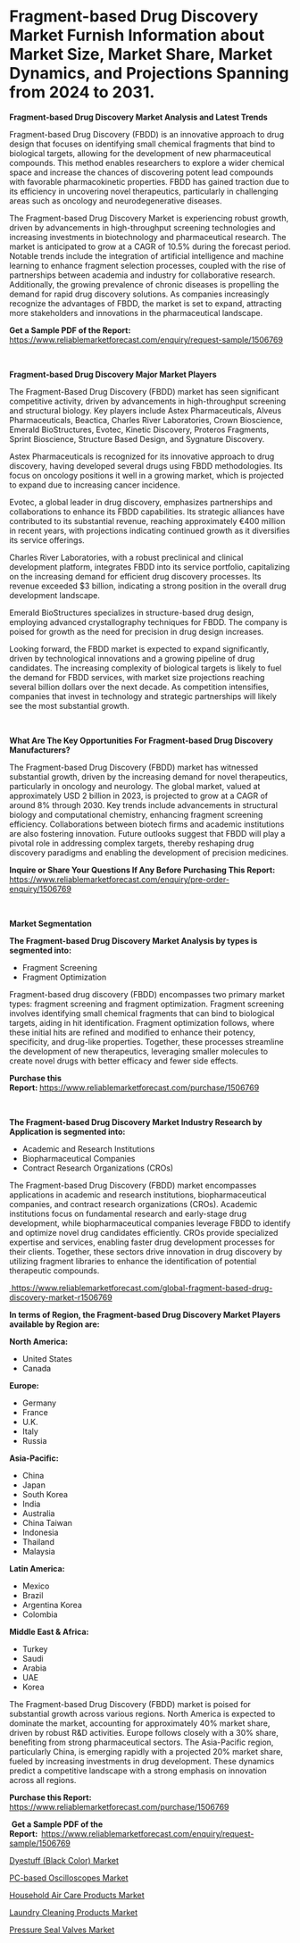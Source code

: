 <p><h1>Fragment-based Drug Discovery Market Furnish Information about Market Size, Market Share, Market Dynamics, and Projections Spanning from 2024 to 2031.</h1></p><p><strong>Fragment-based Drug Discovery Market Analysis and Latest Trends</strong></p>
<p><p>Fragment-based Drug Discovery (FBDD) is an innovative approach to drug design that focuses on identifying small chemical fragments that bind to biological targets, allowing for the development of new pharmaceutical compounds. This method enables researchers to explore a wider chemical space and increase the chances of discovering potent lead compounds with favorable pharmacokinetic properties. FBDD has gained traction due to its efficiency in uncovering novel therapeutics, particularly in challenging areas such as oncology and neurodegenerative diseases.</p><p>The Fragment-based Drug Discovery Market is experiencing robust growth, driven by advancements in high-throughput screening technologies and increasing investments in biotechnology and pharmaceutical research. The market is anticipated to grow at a CAGR of 10.5% during the forecast period. Notable trends include the integration of artificial intelligence and machine learning to enhance fragment selection processes, coupled with the rise of partnerships between academia and industry for collaborative research. Additionally, the growing prevalence of chronic diseases is propelling the demand for rapid drug discovery solutions. As companies increasingly recognize the advantages of FBDD, the market is set to expand, attracting more stakeholders and innovations in the pharmaceutical landscape.</p></p>
<p><strong>Get a Sample PDF of the Report:&nbsp;</strong> <a href="https://www.reliablemarketforecast.com/enquiry/request-sample/1506769">https://www.reliablemarketforecast.com/enquiry/request-sample/1506769</a></p>
<p>&nbsp;</p>
<p><strong>Fragment-based Drug Discovery Major Market Players</strong></p>
<p><p>The Fragment-Based Drug Discovery (FBDD) market has seen significant competitive activity, driven by advancements in high-throughput screening and structural biology. Key players include Astex Pharmaceuticals, Alveus Pharmaceuticals, Beactica, Charles River Laboratories, Crown Bioscience, Emerald BioStructures, Evotec, Kinetic Discovery, Proteros Fragments, Sprint Bioscience, Structure Based Design, and Sygnature Discovery.</p><p>Astex Pharmaceuticals is recognized for its innovative approach to drug discovery, having developed several drugs using FBDD methodologies. Its focus on oncology positions it well in a growing market, which is projected to expand due to increasing cancer incidence.</p><p>Evotec, a global leader in drug discovery, emphasizes partnerships and collaborations to enhance its FBDD capabilities. Its strategic alliances have contributed to its substantial revenue, reaching approximately €400 million in recent years, with projections indicating continued growth as it diversifies its service offerings.</p><p>Charles River Laboratories, with a robust preclinical and clinical development platform, integrates FBDD into its service portfolio, capitalizing on the increasing demand for efficient drug discovery processes. Its revenue exceeded $3 billion, indicating a strong position in the overall drug development landscape.</p><p>Emerald BioStructures specializes in structure-based drug design, employing advanced crystallography techniques for FBDD. The company is poised for growth as the need for precision in drug design increases.</p><p>Looking forward, the FBDD market is expected to expand significantly, driven by technological innovations and a growing pipeline of drug candidates. The increasing complexity of biological targets is likely to fuel the demand for FBDD services, with market size projections reaching several billion dollars over the next decade. As competition intensifies, companies that invest in technology and strategic partnerships will likely see the most substantial growth.</p></p>
<p>&nbsp;</p>
<p><strong>What Are The Key Opportunities For Fragment-based Drug Discovery Manufacturers?</strong></p>
<p><p>The Fragment-based Drug Discovery (FBDD) market has witnessed substantial growth, driven by the increasing demand for novel therapeutics, particularly in oncology and neurology. The global market, valued at approximately USD 2 billion in 2023, is projected to grow at a CAGR of around 8% through 2030. Key trends include advancements in structural biology and computational chemistry, enhancing fragment screening efficiency. Collaborations between biotech firms and academic institutions are also fostering innovation. Future outlooks suggest that FBDD will play a pivotal role in addressing complex targets, thereby reshaping drug discovery paradigms and enabling the development of precision medicines.</p></p>
<p><strong>Inquire or Share Your Questions If Any Before Purchasing This Report:</strong> <a href="https://www.reliablemarketforecast.com/enquiry/pre-order-enquiry/1506769">https://www.reliablemarketforecast.com/enquiry/pre-order-enquiry/1506769</a></p>
<p>&nbsp;</p>
<p><strong>Market Segmentation</strong></p>
<p><strong>The Fragment-based Drug Discovery Market Analysis by types is segmented into:</strong></p>
<p><ul><li>Fragment Screening</li><li>Fragment Optimization</li></ul></p>
<p><p>Fragment-based drug discovery (FBDD) encompasses two primary market types: fragment screening and fragment optimization. Fragment screening involves identifying small chemical fragments that can bind to biological targets, aiding in hit identification. Fragment optimization follows, where these initial hits are refined and modified to enhance their potency, specificity, and drug-like properties. Together, these processes streamline the development of new therapeutics, leveraging smaller molecules to create novel drugs with better efficacy and fewer side effects.</p></p>
<p><strong>Purchase this Report:&nbsp;</strong><a href="https://www.reliablemarketforecast.com/purchase/1506769">https://www.reliablemarketforecast.com/purchase/1506769</a></p>
<p>&nbsp;</p>
<p><strong>The Fragment-based Drug Discovery Market Industry Research by Application is segmented into:</strong></p>
<p><ul><li>Academic and Research Institutions</li><li>Biopharmaceutical Companies</li><li>Contract Research Organizations (CROs)</li></ul></p>
<p><p>The Fragment-based Drug Discovery (FBDD) market encompasses applications in academic and research institutions, biopharmaceutical companies, and contract research organizations (CROs). Academic institutions focus on fundamental research and early-stage drug development, while biopharmaceutical companies leverage FBDD to identify and optimize novel drug candidates efficiently. CROs provide specialized expertise and services, enabling faster drug development processes for their clients. Together, these sectors drive innovation in drug discovery by utilizing fragment libraries to enhance the identification of potential therapeutic compounds.</p></p>
<p><a href="https://www.reliablemarketforecast.com/global-fragment-based-drug-discovery-market-r1506769">&nbsp;https://www.reliablemarketforecast.com/global-fragment-based-drug-discovery-market-r1506769</a></p>
<p><strong>In terms of Region, the Fragment-based Drug Discovery Market Players available by Region are:</strong></p>
<p>
    <p> <strong> North America: </strong>
        <ul>
            <li>United States</li>
            <li>Canada</li>
        </ul>
        </p> 
    <p> <strong> Europe: </strong>
        <ul>
            <li>Germany</li>
            <li>France</li>
            <li>U.K.</li>
            <li>Italy</li>
            <li>Russia</li>
        </ul>
        </p> 
    <p> <strong> Asia-Pacific: </strong>
        <ul>
            <li>China</li>
            <li>Japan</li>
            <li>South Korea</li>
            <li>India</li>
            <li>Australia</li>
            <li>China Taiwan</li>
            <li>Indonesia</li>
            <li>Thailand</li>
            <li>Malaysia</li>
        </ul>
        </p> 
    <p> <strong> Latin America: </strong>
        <ul>
            <li>Mexico</li>
            <li>Brazil</li>
            <li>Argentina Korea</li>
            <li>Colombia</li>
        </ul>
        </p> 
    <p> <strong> Middle East & Africa: </strong>
        <ul>
            <li>Turkey</li>
            <li>Saudi</li>
            <li>Arabia</li>
            <li>UAE</li>
            <li>Korea</li>
        </ul>
    </p>
    </p>
<p><p>The Fragment-based Drug Discovery (FBDD) market is poised for substantial growth across various regions. North America is expected to dominate the market, accounting for approximately 40% market share, driven by robust R&D activities. Europe follows closely with a 30% share, benefiting from strong pharmaceutical sectors. The Asia-Pacific region, particularly China, is emerging rapidly with a projected 20% market share, fueled by increasing investments in drug development. These dynamics predict a competitive landscape with a strong emphasis on innovation across all regions.</p></p>
<p><strong>Purchase this Report: </strong><a href="https://www.reliablemarketforecast.com/purchase/1506769">https://www.reliablemarketforecast.com/purchase/1506769</a></p>
<p>&nbsp;<strong>Get a Sample PDF of the Report:&nbsp;&nbsp;</strong><a href="https://www.reliablemarketforecast.com/enquiry/request-sample/1506769">https://www.reliablemarketforecast.com/enquiry/request-sample/1506769</a></p>
<p><strong></strong></p>
<p><p><a href="https://github.com/gdfhhhj/Market-Research-Report-List-6/blob/main/dyestuff-black-color-market.md">Dyestuff (Black Color) Market</a></p><p><a href="https://medium.com/@ferdinandagolli1930/what-are-the-growth-opportunities-and-challenges-in-the-pc-based-oscilloscopes-market-470b6c3a2d72?postPublishedType=repub">PC-based Oscilloscopes Market</a></p><p><a href="https://issuu.com/reportprime-2/docs/household-air-care-products-market-_147e012396a629">Household Air Care Products Market</a></p><p><a href="https://issuu.com/reportprime-2/docs/laundry-cleaning-products-market-si_b7f6d5647743e0">Laundry Cleaning Products Market</a></p><p><a href="https://www.linkedin.com/pulse/driving-market-forces-pressure-seal-valves-trends-future-forecasts-wqaie?trackingId=SScdJcQuS8qOsNDEpMfAZg%3D%3D">Pressure Seal Valves Market</a></p></p>